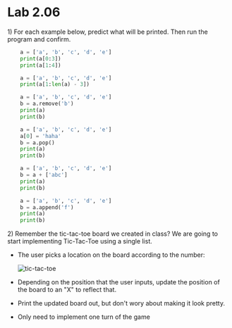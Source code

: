 # Lab 2.06

1\) For each example below, predict what will be printed. Then run the program and confirm.

```python
    a = ['a', 'b', 'c', 'd', 'e']
    print(a[0:3])
    print(a[1:4])
```

```python
    a = ['a', 'b', 'c', 'd', 'e']
    print(a[1:len(a) - 3])
```

```python
    a = ['a', 'b', 'c', 'd', 'e']
    b = a.remove('b')
    print(a)
    print(b)
```

```python
    a = ['a', 'b', 'c', 'd', 'e']
    a[0] = 'haha'
    b = a.pop()
    print(a)
    print(b)
```

```python
    a = ['a', 'b', 'c', 'd', 'e']
    b = a + ['abc']
    print(a)
    print(b)
```

```python
    a = ['a', 'b', 'c', 'd', 'e']
    b = a.append('f')
    print(a)
    print(b)
```

2\) Remember the tic-tac-toe board we created in class? We are going to start implementing Tic-Tac-Toe using a single list.

* The user picks a location on the board according to the number: 

    ![tic-tac-toe](https://encrypted-tbn3.gstatic.com/images?q=tbn:ANd9GcRrA_MowUM-KZXl1CpkrQhi8W505dM3cxZG1787i9qFz8KefqFkIQ)

* Depending on the position that the user inputs, update the position of the board to an "X" to reflect that.
* Print the updated board out, but don't wory about making it look pretty.
* Only need to implement one turn of the game

